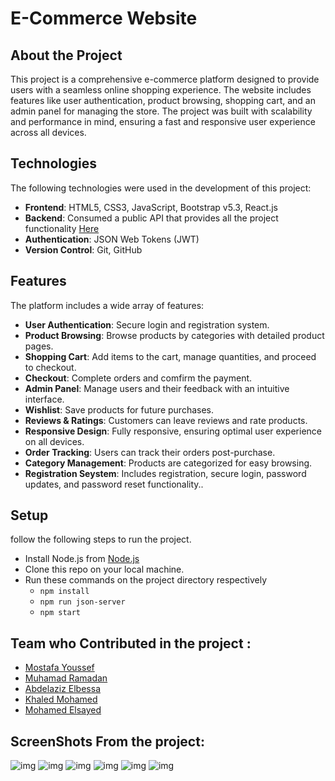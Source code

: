 # E-Commerce Website

## About the Project
This project is a comprehensive e-commerce platform designed to provide users with a seamless online shopping experience. The website includes features like user authentication, product browsing, shopping cart, and an admin panel for managing the store. The project was built with scalability and performance in mind, ensuring a fast and responsive user experience across all devices.

## Technologies
The following technologies were used in the development of this project:

- **Frontend**: HTML5, CSS3, JavaScript, Bootstrap v5.3, React.js
- **Backend**: Consumed a public API that provides all the project functionality [Here](https://documenter.getpostman.com/view/5709532/2s93JqTRWN#451d8e36-24b9-4526-b9bd-7e9d8dc35223)
- **Authentication**: JSON Web Tokens (JWT)
- **Version Control**: Git, GitHub

## Features
The platform includes a wide array of features:

- **User Authentication**: Secure login and registration system.
- **Product Browsing**: Browse products by categories with detailed product pages.
- **Shopping Cart**: Add items to the cart, manage quantities, and proceed to checkout.
- **Checkout**: Complete orders and comfirm the payment.
- **Admin Panel**: Manage users and their feedback with an intuitive interface.
- **Wishlist**: Save products for future purchases.
- **Reviews & Ratings**: Customers can leave reviews and rate products.
- **Responsive Design**: Fully responsive, ensuring optimal user experience on all devices.
- **Order Tracking**: Users can track their orders post-purchase.
- **Category Management**: Products are categorized for easy browsing.
- **Registration Seystem**: Includes registration, secure login, password updates, and password reset functionality..

## Setup
follow the following steps to run the project.

- Install Node.js from [Node.js](https://nodejs.org/en)
- Clone this repo on your local machine.
- Run these commands on the project directory respectively
  - `npm install`
  - `npm run json-server`
  - `npm start`

## Team who Contributed in the project :
- [Mostafa Youssef](https://github.com/Mostafay65)
- [Muhamad Ramadan](https://github.com/muhamadd9)
- [Abdelaziz Elbessa](https://github.com/mrXrobot26)
- [Khaled Mohamed](https://github.com/3bhafez)
- [Mohamed Elsayed](https://github.com/Mohamed-Elseglaby)


## ScreenShots From the project:

![img](/src/assets/ProjectScreenshots/1.jpeg)
![img](/src/assets/ProjectScreenshots/2.jpeg)
![img](/src/assets/ProjectScreenshots/4.jpeg)
![img](/src/assets/ProjectScreenshots/3.png)
![img](/src/assets/ProjectScreenshots/5.png)
![img](/src/assets/ProjectScreenshots/6.png)

